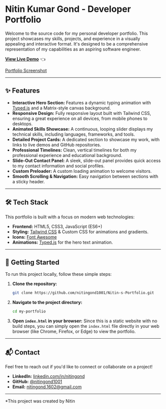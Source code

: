# Nitin Kumar Gond - Developer Portfolio

Welcome to the source code for my personal developer portfolio. This project showcases my skills, projects, and experience in a visually appealing and interactive format. It's designed to be a comprehensive representation of my capabilities as an aspiring software engineer.

**[View Live Demo](https://github.com/nitingond1001/Nitin-s-Portfolio.git)** 👈

[Portfolio Screenshot](D:\Download_D\my-portfolio\screenshot.png)

---

## ✨ Features

-   **Interactive Hero Section:** Features a dynamic typing animation with [Typed.js](https://github.com/mattboldt/typed.js) and a Matrix-style canvas background.
-   **Responsive Design:** Fully responsive layout built with Tailwind CSS, ensuring a great experience on all devices, from mobile phones to desktops.
-   **Animated Skills Showcase:** A continuous, looping slider displays my technical skills, including languages, frameworks, and tools.
-   **Detailed Project Cards:** A dedicated section to showcase my work, with links to live demos and GitHub repositories.
-   **Professional Timelines:** Clean, vertical timelines for both my professional experience and educational background.
-   **Slide-Out Contact Panel:** A sleek, slide-out panel provides quick access to my contact information and social profiles.
-   **Custom Preloader:** A custom loading animation to welcome visitors.
-   **Smooth Scrolling & Navigation:** Easy navigation between sections with a sticky header.

---

## 🛠️ Tech Stack

This portfolio is built with a focus on modern web technologies:

-   **Frontend:** HTML5, CSS3, JavaScript (ES6+)
-   **Styling:** [Tailwind CSS](https://tailwindcss.com/) & Custom CSS for animations and gradients.
-   **Icons:** [Font Awesome](https://fontawesome.com/)
-   **Animations:** [Typed.js](https://github.com/mattboldt/typed.js) for the hero text animation.

---

## 🚀 Getting Started

To run this project locally, follow these simple steps:

1.  **Clone the repository:**
    ```bash
    git clone https://github.com/nitingond1001/Nitin-s-Portfolio.git
    ```

2.  **Navigate to the project directory:**
    ```bash
    cd my-portfolio
    ```

3.  **Open `index.html` in your browser:**
    Since this is a static website with no build steps, you can simply open the `index.html` file directly in your web browser (like Chrome, Firefox, or Edge) to view the portfolio.

---

## 📬 Contact

Feel free to reach out if you'd like to connect or collaborate on a project!

-   **LinkedIn:** [linkedin.com/in/nitingond](https://linkedin.com/in/nitingond)
-   **GitHub:** [@nitingond1001](https://github.com/nitingond1001)
-   **Email:** nitingond.1602@gmail.com

---

*This project was created by Nitin